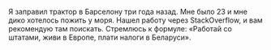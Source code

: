 Я заправил трактор в Барселону три года назад. Мне было 23 и мне дико хотелось пожить у моря. Нашел работу через StackOverflow, и вам рекомендую там поискать. Стремлюсь к формуле: «Работай со штатами, живи в Европе, плати налоги в Беларуси».
